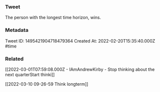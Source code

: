### Tweet
The person with the longest time horizon, wins.

### Metadata
Tweet ID: 1495421904718479364
Created At: 2022-02-20T15:35:40.000Z
#time

### Related
[[2022-03-01T07:59:08.000Z - IAmAndrewKirby - Stop thinking about the next quarterStart thinki]]

[[2022-03-10 09-26-59 Think longterm]]

